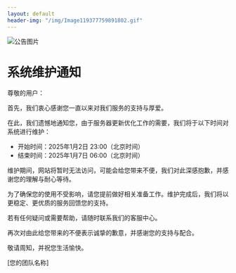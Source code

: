 ```yaml
---
layout: default
header-img: "/img/Image119377759891802.gif"
---
```


![公告图片](/img/Image119377759891802.gif)
# 系统维护通知

尊敬的用户：

首先，我们衷心感谢您一直以来对我们服务的支持与厚爱。

在此，我们遗憾地通知您，由于服务器更新优化工作的需要，我们将于以下时间对系统进行维护：

- 开始时间：2025年1月2日 23:00（北京时间）
- 结束时间：2025年1月7日 06:00（北京时间）

维护期间，网站将暂时无法访问，可能会给您带来不便，我们对此深感抱歉，并感谢您的理解与耐心等待。

为了确保您的使用不受影响，请您提前做好相关准备工作。维护完成后，我们将以更稳定、更优质的服务回馈您的支持。

若有任何疑问或需要帮助，请随时联系我们的客服中心。

再次对由此给您带来的不便表示诚挚的歉意，并感谢您的支持与配合。

敬请周知，并祝您生活愉快。

[您的团队名称]
 